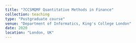 ```yaml
---
title: "7CCSMQMF Quantitative Methods in Finance"
collection: teaching
type: "Postgraduate course"
venue: "Department of Informatics, King's College London"
date: 2020
location: "London, UK"
---
```

